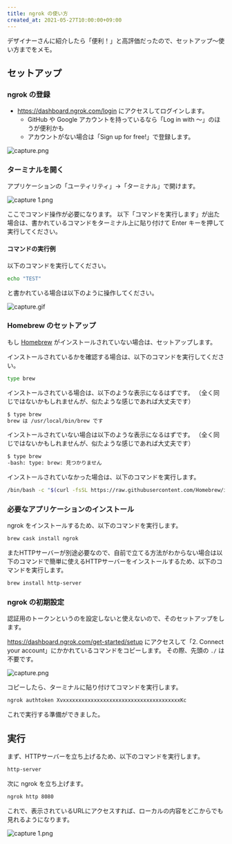 ```yaml
---
title: ngrok の使い方
created_at: 2021-05-27T10:00:00+09:00
---
```


デザイナーさんに紹介したら「便利！」と高評価だったので、セットアップ〜使い方までをメモ。

## セットアップ

### ngrok の登録

- https://dashboard.ngrok.com/login にアクセスしてログインします。
    - GitHub や Google アカウントを持っているなら「Log in with 〜」のほうが便利かも
    - アカウントがない場合は「Sign up for free!」で登録します。

![capture.png](https://i.gyazo.com/6defe8a0b2e3dd22db49bae7901d60f3.png)



### ターミナルを開く

アプリケーションの「ユーティリティ」→「ターミナル」で開けます。

![capture 1.png](https://i.gyazo.com/6387a6c01fc1570bf17f227eee8a1444.png)

ここでコマンド操作が必要になります。
以下「コマンドを実行します」が出た場合は、書かれているコマンドをターミナル上に貼り付けて Enter キーを押して実行してください。

#### コマンドの実行例

以下のコマンドを実行してください。

```bash
echo "TEST"
```

と書かれている場合は以下のように操作してください。

![capture.gif](https://i.gyazo.com/3fe06fee4836f6c4c09facb3a3813513.gif)



### Homebrew のセットアップ

もし [Homebrew](https://brew.sh/) がインストールされていない場合は、セットアップします。

インストールされているかを確認する場合は、以下のコマンドを実行してください。

```bash
type brew
```

インストールされている場合は、以下のような表示になるはずです。
（全く同じではないかもしれませんが、似たような感じであれば大丈夫です）

```bash
$ type brew
brew は /usr/local/bin/brew です
```

インストールされていない場合は以下のような表示になるはずです。
（全く同じではないかもしれませんが、似たような感じであれば大丈夫です）

```bash
$ type brew
-bash: type: brew: 見つかりません
```

インストールされていなかった場合は、以下のコマンドを実行します。

```bash
/bin/bash -c "$(curl -fsSL https://raw.githubusercontent.com/Homebrew/install/HEAD/install.sh)"
```



### 必要なアプリケーションのインストール

ngrok をインストールするため、以下のコマンドを実行します。

```bash
brew cask install ngrok
```

またHTTPサーバーが別途必要なので、自前で立てる方法がわからない場合は以下のコマンドで簡単に使えるHTTPサーバーをインストールするため、以下のコマンドを実行します。

```bash
brew install http-server
```


### ngrok の初期設定

認証用のトークンというのを設定しないと使えないので、そのセットアップをします。

https://dashboard.ngrok.com/get-started/setup にアクセスして「2. Connect your account」にかかれているコマンドをコピーします。
その際、先頭の `./` は不要です。

![capture.png](https://i.gyazo.com/a1fba1580add4a286f48f02005e8c8c6.png)

コピーしたら、ターミナルに貼り付けてコマンドを実行します。

```bash
ngrok authtoken XvxxxxxxxxxxxxxxxxxxxxxxxxxxxxxxxxxxxxxxKc
```

これで実行する準備ができました。



## 実行

まず、HTTPサーバーを立ち上げるため、以下のコマンドを実行します。

```bash
http-server
```

次に ngrok を立ち上げます。

```bash
ngrok http 8080
```

これで、表示されているURLにアクセスすれば、ローカルの内容をどこからでも見れるようになります。

![capture 1.png](https://i.gyazo.com/e260fd9ea51ec52e254c30ed203464a8.png)

